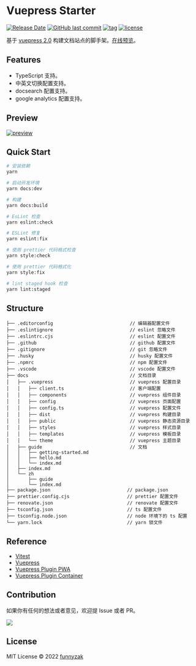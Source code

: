 # Vuepress Starter

[![Release Date][rle-image]][rle-url] [![GitHub last commit][last-commit-image]][repository-url] [![tag][tag-image]][rle-url] [![license][license-image]][repository-url]

基于 [vuepress 2.0](https://v2.vuepress.vuejs.org/) 构建文档站点的脚手架。[在线预览](https://vuepress.yycc.dev/)。

<!-- [![action][ci-image]][ci-url]  -->
<!-- [![Sourcegraph][sg-image]][sg-url]  -->
<!-- [![GitHub repo size][repo-size-image]][repository-url]
 -->

[ci-image]: https://github.com/funnyzak/vuepress-starter/actions/workflows/ci.yml/badge.svg
[ci-url]: https://github.com/funnyzak/vuepress-starter/actions
[license-image]: https://img.shields.io/github/license/funnyzak/vuepress-starter.svg?style=flat-square
[repository-url]: https://github.com/funnyzak/vuepress-starter
[repo-size-image]: https://img.shields.io/github/repo-size/funnyzak/vuepress-starter
[commit-activity-image]: https://img.shields.io/github/commit-activity/m/funnyzak/vuepress-starter?style=flat-square
[last-commit-image]: https://img.shields.io/github/last-commit/funnyzak/vuepress-starter?style=flat-square&lable=commit
[rle-image]: https://img.shields.io/github/release-date/funnyzak/vuepress-starter.svg?label=release
[rle-url]: https://github.com/funnyzak/vuepress-starter/releases/latest
[sg-url]: https://sourcegraph.com/github.com/funnyzak/vuepress-starter
[sg-image]: https://img.shields.io/badge/view%20on-Sourcegraph-brightgreen.svg?style=flat-square
[tag-image]: https://img.shields.io/github/tag/funnyzak/vuepress-starter.svg

## Features

- TypeScript 支持。
- 中英文切换配置支持。
- docsearch 配置支持。
- google analytics 配置支持。

## Preview

[![preview](https://raw.githubusercontent.com/funnyzak/vuepress-starter/main/.github/docs/images/preview.png)](https://vuepress.yycc.dev/)

## Quick Start

```bash
# 安装依赖
yarn

# 启动开发环境
yarn docs:dev

# 构建
yarn docs:build

# EsLint 检查
yarn eslint:check

# ESLint 修复
yarn eslint:fix

# 使用 prettier 代码格式检查
yarn style:check

# 使用 prettier 代码格式化
yarn style:fix

# lint staged hook 检查
yarn lint:staged
```

## Structure

    ├── .editorconfig                            // 编辑器配置文件
    ├── .eslintignore                            // eslint 忽略文件
    ├── .eslintrc.cjs                            // eslint 配置文件
    ├── .github                                  // github 配置文件
    ├── .gitignore                               // git 忽略文件
    ├── .husky                                   // husky 配置文件
    ├── .npmrc                                   // npm 配置文件
    ├── .vscode                                  // vscode 配置文件
    ├── docs                                     // 文档目录
    │   ├── .vuepress                            // vuepress 配置目录
    │   │   ├── client.ts                        // 客户端配置
    │   │   ├── components                       // vuepress 组件目录
    │   │   ├── config                           // vuepress 页面配置
    │   │   ├── config.ts                        // vuepress 配置文件
    │   │   ├── dist                             // vuepress 构建目录
    │   │   ├── public                           // vuepress 静态资源目录
    │   │   ├── styles                           // vuepress 样式目录
    │   │   ├── templates                        // vuepress 模板目录
    │   │   └── theme                            // vuepress 主题目录
    │   ├── guide                                // 文档
    │   │   ├── getting-started.md
    │   │   ├── hello.md
    │   │   └── index.md
    │   ├── index.md
    │   └── zh
    │       ├── guide
    │       └── index.md
    ├── package.json                            // package.json
    ├── prettier.config.cjs                     // prettier 配置文件
    ├── renovate.json                           // renovate 配置文件
    ├── tsconfig.json                           // ts 配置文件
    ├── tsconfig.node.json                      // node 环境下的 ts 配置
    └── yarn.lock                               // yarn 锁文件

## Reference

- [Vitest](https://cn.vitest.dev/guide/features.html)
- [Vuepress](https://v2.vuepress.vuejs.org/)
- [Vuepress Plugin PWA](https://vuepress-plugin-pwa.danielroe.com/)
- [Vuepress Plugin Container](https://vuepress-plugin-container.danielroe.com/)

## Contribution

如果你有任何的想法或者意见，欢迎提 Issue 或者 PR。

<a href="https://github.com/funnyzak/vuepress-starter/graphs/contributors">
  <img src="https://contrib.rocks/image?repo=funnyzak/vuepress-starter" />
</a>

## License

MIT License © 2022 [funnyzak](https://github.com/funnyzak)
